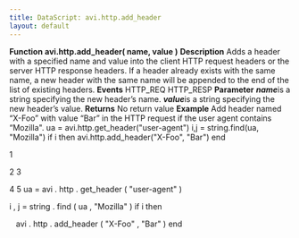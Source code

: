 ```yaml
---
title: DataScript: avi.http.add_header
layout: default
---
```

**Function** **avi.http.add_header( name, value )** **Description** Adds a header with a specified name and value into the client HTTP request headers or the server HTTP response headers. If a header already exists with the same name, a new header with the same name will be appended to the end of the list of existing headers. **Events** HTTP_REQ
HTTP_RESP **Parameter** ***name***is a string specifying the new header’s name.
***value***is a string specifying the new header’s value. **Returns** No return value **Example** Add header named “X-Foo” with value “Bar” in the HTTP request if the user agent contains “Mozilla".
ua = avi.http.get_header("user-agent") i,j = string.find(ua, "Mozilla") if i then avi.http.add_header("X-Foo", "Bar") end

1

2
3

4
5 ua  =  avi . http . get_header ( "user-agent" )

i , j  =  string . find ( ua ,  "Mozilla" )
if  i  then

   avi . http . add_header ( "X-Foo" ,  "Bar" )
end
